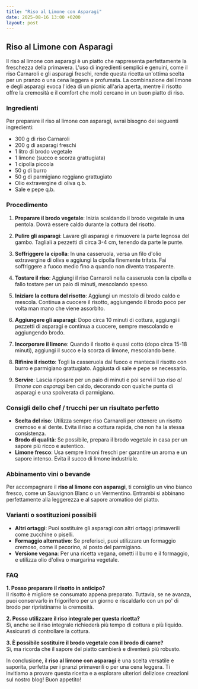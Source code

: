 ```yaml
---
title: "Riso al Limone con Asparagi"
date: 2025-08-16 13:00 +0200
layout: post
---
```


## Riso al Limone con Asparagi

Il riso al limone con asparagi è un piatto che rappresenta perfettamente la freschezza della primavera. L'uso di ingredienti semplici e genuini, come il riso Carnaroli e gli asparagi freschi, rende questa ricetta un'ottima scelta per un pranzo o una cena leggera e profumata. La combinazione del limone e degli asparagi evoca l'idea di un picnic all'aria aperta, mentre il risotto offre la cremosità e il comfort che molti cercano in un buon piatto di riso.

### Ingredienti

Per preparare il riso al limone con asparagi, avrai bisogno dei seguenti ingredienti:

- 300 g di riso Carnaroli
- 200 g di asparagi freschi
- 1 litro di brodo vegetale
- 1 limone (succo e scorza grattugiata)
- 1 cipolla piccola
- 50 g di burro
- 50 g di parmigiano reggiano grattugiato
- Olio extravergine di oliva q.b.
- Sale e pepe q.b.

### Procedimento

1. **Preparare il brodo vegetale**: Inizia scaldando il brodo vegetale in una pentola. Dovrà essere caldo durante la cottura del risotto.

2. **Pulire gli asparagi**: Lavare gli asparagi e rimuovere la parte legnosa del gambo. Tagliali a pezzetti di circa 3-4 cm, tenendo da parte le punte.

3. **Soffriggere la cipolla**: In una casseruola, versa un filo d'olio extravergine di oliva e aggiungi la cipolla finemente tritata. Fai soffriggere a fuoco medio fino a quando non diventa trasparente.

4. **Tostare il riso**: Aggiungi il riso Carnaroli nella casseruola con la cipolla e fallo tostare per un paio di minuti, mescolando spesso.

5. **Iniziare la cottura del risotto**: Aggiungi un mestolo di brodo caldo e mescola. Continua a cuocere il risotto, aggiungendo il brodo poco per volta man mano che viene assorbito.

6. **Aggiungere gli asparagi**: Dopo circa 10 minuti di cottura, aggiungi i pezzetti di asparagi e continua a cuocere, sempre mescolando e aggiungendo brodo.

7. **Incorporare il limone**: Quando il risotto è quasi cotto (dopo circa 15-18 minuti), aggiungi il succo e la scorza di limone, mescolando bene.

8. **Rifinire il risotto**: Togli la casseruola dal fuoco e manteca il risotto con burro e parmigiano grattugiato. Aggiusta di sale e pepe se necessario.

9. **Servire**: Lascia riposare per un paio di minuti e poi servi il tuo *riso al limone con asparagi* ben caldo, decorando con qualche punta di asparagi e una spolverata di parmigiano.

### Consigli dello chef / trucchi per un risultato perfetto

- **Scelta del riso**: Utilizza sempre riso Carnaroli per ottenere un risotto cremoso e al dente. Evita il riso a cottura rapida, che non ha la stessa consistenza.
- **Brodo di qualità**: Se possibile, prepara il brodo vegetale in casa per un sapore più ricco e autentico.
- **Limone fresco**: Usa sempre limoni freschi per garantire un aroma e un sapore intenso. Evita il succo di limone industriale.

### Abbinamento vini o bevande

Per accompagnare il **riso al limone con asparagi**, ti consiglio un vino bianco fresco, come un Sauvignon Blanc o un Vermentino. Entrambi si abbinano perfettamente alla leggerezza e al sapore aromatico del piatto.

### Varianti o sostituzioni possibili

- **Altri ortaggi**: Puoi sostituire gli asparagi con altri ortaggi primaverili come zucchine o piselli.
- **Formaggio alternativo**: Se preferisci, puoi utilizzare un formaggio cremoso, come il pecorino, al posto del parmigiano.
- **Versione vegana**: Per una ricetta vegana, ometti il burro e il formaggio, e utilizza olio d'oliva o margarina vegetale.

### FAQ

**1. Posso preparare il risotto in anticipo?**  
Il risotto è migliore se consumato appena preparato. Tuttavia, se ne avanza, puoi conservarlo in frigorifero per un giorno e riscaldarlo con un po' di brodo per ripristinarne la cremosità.

**2. Posso utilizzare il riso integrale per questa ricetta?**  
Sì, anche se il riso integrale richiederà più tempo di cottura e più liquido. Assicurati di controllare la cottura.

**3. È possibile sostituire il brodo vegetale con il brodo di carne?**  
Sì, ma ricorda che il sapore del piatto cambierà e diventerà più robusto. 

In conclusione, il **riso al limone con asparagi** è una scelta versatile e saporita, perfetta per i pranzi primaverili o per una cena leggera. Ti invitiamo a provare questa ricetta e a esplorare ulteriori deliziose creazioni sul nostro blog! Buon appetito!
